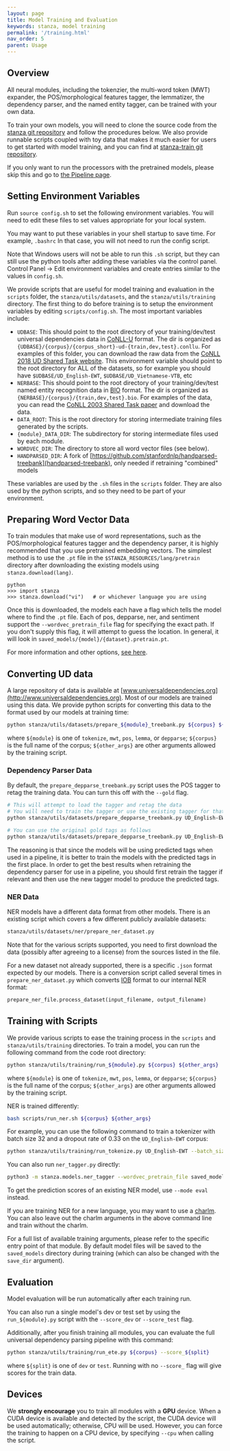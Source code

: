 ```yaml
---
layout: page
title: Model Training and Evaluation
keywords: stanza, model training
permalink: '/training.html'
nav_order: 5
parent: Usage
---
```


## Overview

All neural modules, including the tokenzier, the multi-word token (MWT) expander, the POS/morphological features tagger, the lemmatizer, the dependency parser, and the named entity tagger, can be trained with your own data.

To train your own models, you will need to clone the source code from the [stanza git repository](https://github.com/stanfordnlp/stanza) and follow the procedures below. We also provide runnable scripts coupled with toy data that makes it much easier for users to get started with model training, and you can find at [stanza-train git repository](https://github.com/stanfordnlp/stanza-train).

If you only want to run the processors with the pretrained models, please skip this and go to [the Pipeline page](pipeline.md).

## Setting Environment Variables

Run `source config.sh` to set the following environment variables.  You will need to edit these files to set values appropriate for your local system.

You may want to put these variables in your shell startup to save time.  For example, `.bashrc`  In that case, you will not need to run the config script.

Note that Windows users will not be able to run this `.sh` script, but they can still use the python tools after adding these variables via the control panel.  Control Panel -> Edit environment variables and create entries similar to the values in `config.sh`.

We provide scripts that are useful for model training and evaluation in the `scripts` folder, the `stanza/utils/datasets`, and the `stanza/utils/training` directory. The first thing to do before training is to setup the environment variables by editing `scripts/config.sh`. The most important variables include:
- `UDBASE`: This should point to the root directory of your training/dev/test universal dependencies data in [CoNLL-U](https://universaldependencies.org/format.html) format. The dir is organized as `{UDBASE}/{corpus}/{corpus_short}-ud-{train,dev,test}.conllu`. For examples of this folder, you can download the raw data from the [CoNLL 2018 UD Shared Task website](http://universaldependencies.org/conll18/data.html).  This environment variable should point to the root directory for ALL of the datasets, so for example you should have `$UDBASE/UD_English-EWT`, `$UDBASE/UD_Vietnamese-VTB`, etc
- `NERBASE`: This should point to the root directory of your training/dev/test named entity recognition data in [BIO](https://en.wikipedia.org/wiki/Inside–outside–beginning_(tagging)) format. The dir is organized as `{NERBASE}/{corpus}/{train,dev,test}.bio`. For examples of the data, you can read the [CoNLL 2003 Shared Task paper](https://www.aclweb.org/anthology/W03-0419.pdf) and download the data.
- `DATA_ROOT`: This is the root directory for storing intermediate training files generated by the scripts.
- `{module}_DATA_DIR`: The subdirectory for storing intermediate files used by each module.
- `WORDVEC_DIR`: The directory to store all word vector files (see below).
- `HANDPARSED_DIR`: A fork of [https://github.com/stanfordnlp/handparsed-treebank](handparsed-treebank), only needed if retraining "combined" models

These variables are used by the `.sh` files in the `scripts` folder.  They are also used by the python scripts, and so they need to be part of your environment.

## Preparing Word Vector Data

To train modules that make use of word representations, such as the POS/morphological features tagger and the dependency parser, it is highly recommended that you use pretrained embedding vectors. The simplest method is to use the `.pt` file in the `$STANZA_RESOURCES/lang/pretrain` directory after downloading the existing models using `stanza.download(lang)`.

```
python
>>> import stanza
>>> stanza.download("vi")   # or whichever language you are using
```

Once this is downloaded, the models each have a flag which tells the model where to find the `.pt` file.  Each of pos, depparse, ner, and sentiment support the `--wordvec_pretrain_file` flag for specifying the exact path.  If you don't supply this flag, it will attempt to guess the location.  In general, it will look in `saved_models/{model}/{dataset}.pretrain.pt`.

For more information and other options, [see here](word_vectors.md).

## Converting UD data

A large repository of data is available at [www.universaldependencies.org](http://www.universaldependencies.org).  Most of our models are trained using this data.  We provide python scripts for converting this data to the format used by our models at training time:
```bash
python stanza/utils/datasets/prepare_${module}_treebank.py ${corpus} ${other_args}
```
where `${module}` is one of `tokenize`, `mwt`, `pos`, `lemma`, or `depparse`; `${corpus}` is the full name of the corpus; `${other_args}` are other arguments allowed by the training script.

### Dependency Parser Data

By default, the `prepare_depparse_treebank.py` script uses the POS tagger to retag the training data.  You can turn this off with the `--gold` flag.

```bash
# This will attempt to load the tagger and retag the data
# You will need to train the tagger or use the existing tagger for that to work
python stanza/utils/datasets/prepare_depparse_treebank.py UD_English-EWT
```

```bash
# You can use the original gold tags as follows
python stanza/utils/datasets/prepare_depparse_treebank.py UD_English-EWT --gold
```

The reasoning is that since the models will be using predicted tags when used in a pipeline, it is better to train the models with the predicted tags in the first place.  In order to get the best results when retraining the dependency parser for use in a pipeline, you should first retrain the tagger if relevant and then use the new tagger model to produce the predicted tags.


### NER Data

NER models have a different data format from other models.  There is an existing script which covers a few different publicly available datasets:

```bash
stanza/utils/datasets/ner/prepare_ner_dataset.py
```

Note that for the various scripts supported, you need to first download the data (possibly after agreeing to a license) from the sources listed in the file.

For a new dataset not already supported, there is a specific `.json` format expected by our models.  There is a conversion script called several times in `prepare_ner_dataset.py` which converts [IOB](https://en.wikipedia.org/wiki/Inside%E2%80%93outside%E2%80%93beginning_\(tagging\)) format to our internal NER format:

```python
prepare_ner_file.process_dataset(input_filename, output_filename)
```


## Training with Scripts

We provide various scripts to ease the training process in the `scripts` and `stanza/utils/training` directories. To train a model, you can run the following command from the code root directory:
```bash
python stanza/utils/training/run_${module}.py ${corpus} ${other_args}
```
where `${module}` is one of `tokenize`, `mwt`, `pos`, `lemma`, or `depparse`; `${corpus}` is the full name of the corpus; `${other_args}` are other arguments allowed by the training script.

NER is trained differently:

```bash
bash scripts/run_ner.sh ${corpus} ${other_args}
```

For example, you can use the following command to train a tokenizer with batch size 32 and a dropout rate of 0.33 on the `UD_English-EWT` corpus:

```bash
python stanza/utils/training/run_tokenize.py UD_English-EWT --batch_size 32 --dropout 0.33
```

You can also run `ner_tagger.py` directly:

```bash
python3 -m stanza.models.ner_tagger --wordvec_pretrain_file saved_models/pos/fi_ftb.pretrain.pt --train_file data/ner/fi_turku.train.json --eval_file data/ner/fi_turku.dev.json  --charlm --charlm_shorthand fi_conll17 --char_hidden_dim 1024  --lang fi --shorthand fi_turku --mode train
```

To get the prediction scores of an existing NER model, use `--mode eval` instead.

If you are training NER for a new language, you may want to use a [charlm](new_language.md#character-lm).  You can also leave out the charlm arguments in the above command line and train without the charlm.

For a full list of available training arguments, please refer to the specific entry point of that module. By default model files will be saved to the `saved_models` directory during training (which can also be changed with the `save_dir` argument).

## Evaluation

Model evaluation will be run automatically after each training run.

You can also run a single model's dev or test set by using the `run_${module}.py` script with the `--score_dev` or `--score_test` flag.

Additionally, after you finish training all modules, you can evaluate the full universal dependency parsing pipeline with this command:
```bash
python stanza/utils/training/run_ete.py ${corpus} --score_${split}
```
where `${split}` is one of `dev` or `test`.  Running with no `--score_` flag will give scores for the train data.


## Devices

We **strongly encourage** you to train all modules with a **GPU** device. When a CUDA device is available and detected by the script, the CUDA device will be used automatically; otherwise, CPU will be used. However, you can force the training to happen on a CPU device, by specifying `--cpu` when calling the script.
